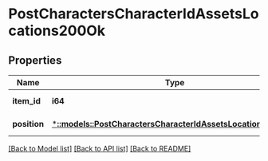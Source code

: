 # PostCharactersCharacterIdAssetsLocations200Ok

## Properties
Name | Type | Description | Notes
------------ | ------------- | ------------- | -------------
**item_id** | **i64** | item_id integer | [default to null]
**position** | [***::models::PostCharactersCharacterIdAssetsLocationsPosition**](post_characters_character_id_assets_locations_position.md) |  | [default to null]

[[Back to Model list]](../README.md#documentation-for-models) [[Back to API list]](../README.md#documentation-for-api-endpoints) [[Back to README]](../README.md)


